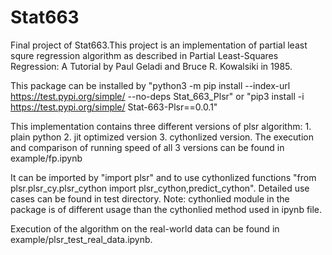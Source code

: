 # Stat663
Final project of Stat663.This project is an implementation of partial least squre regression algorithm as described in Partial Least-Squares Regression: A Tutorial by Paul Geladi and Bruce R. Kowalsiki in 1985.

This package can be installed by 
"python3 -m pip install --index-url https://test.pypi.org/simple/ --no-deps Stat_663_Plsr"
or
"pip3 install -i https://test.pypi.org/simple/ Stat-663-Plsr==0.0.1"

This implementation contains three different versions of plsr algorithm: 1. plain python 2. jit optimized version 3. cythonlized version. The execution and comparison of running speed of all 3 versions can be found in example/fp.ipynb

It can be imported by "import plsr" and to use cythonlized functions "from plsr.plsr_cy.plsr_cython import plsr_cython,predict_cython". Detailed use cases can be found in test directory. Note: cythonlied module in the package is of different usage than the cythonlied method used in ipynb file.


Execution of the algorithm on the real-world data can be found in example/plsr_test_real_data.ipynb.